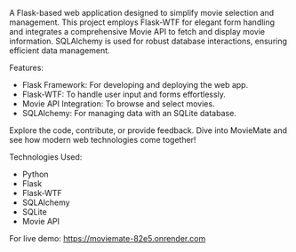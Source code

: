 A Flask-based web application designed to simplify movie selection and management. This project employs Flask-WTF for elegant form handling and integrates a comprehensive Movie API to fetch and display movie information. SQLAlchemy is used for robust database interactions, ensuring efficient data management.

Features:

- Flask Framework: For developing and deploying the web app.
- Flask-WTF: To handle user input and forms effortlessly.
- Movie API Integration: To browse and select movies.
- SQLAlchemy: For managing data with an SQLite database.
  
Explore the code, contribute, or provide feedback. Dive into MovieMate and see how modern web technologies come together!

Technologies Used:

- Python
- Flask
- Flask-WTF
- SQLAlchemy
- SQLite
- Movie API

For live demo: https://moviemate-82e5.onrender.com
